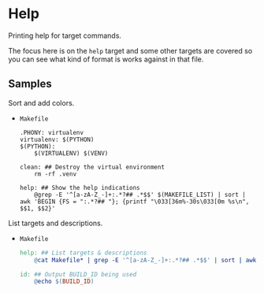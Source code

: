 # Help

Printing help for target commands.

The focus here is on the `help` target and some other targets are covered so you can see what kind of format is works against in that file.

## Samples

Sort and add colors.

- `Makefile`
	```make
	.PHONY: virtualenv
	virtualenv: $(PYTHON)
	$(PYTHON):
		$(VIRTUALENV) $(VENV)

	clean: ## Destroy the virtual environment
		rm -rf .venv

	help: ## Show the help indications
		@grep -E '^[a-zA-Z_-]+:.*?## .*$$' $(MAKEFILE_LIST) | sort | awk 'BEGIN {FS = ":.*?## "}; {printf "\033[36m%-30s\033[0m %s\n", $$1, $$2}'
	```


List targets and descriptions.

- `Makefile`
	```mk
	help: ## List targets & descriptions
		@cat Makefile* | grep -E '^[a-zA-Z_-]+:.*?## .*$$' | sort | awk 'BEGIN {FS = ":.*?## "}; {printf "\033[36m%-30s\033[0m %s\n", $$1, $$2}'

	id: ## Output BUILD_ID being used
		@echo $(BUILD_ID)
	```
